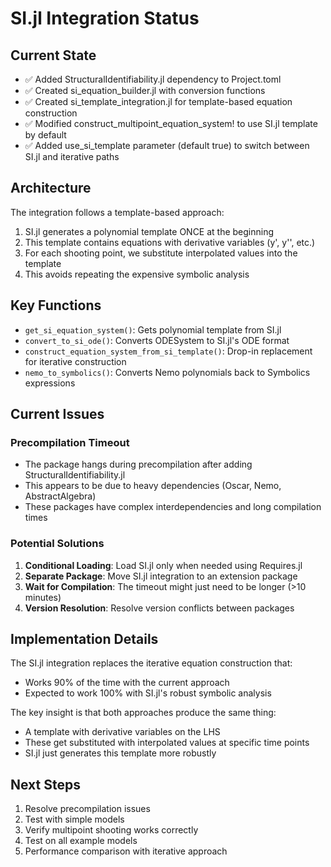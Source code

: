# SI.jl Integration Status

## Current State
- ✅ Added StructuralIdentifiability.jl dependency to Project.toml
- ✅ Created si_equation_builder.jl with conversion functions
- ✅ Created si_template_integration.jl for template-based equation construction
- ✅ Modified construct_multipoint_equation_system! to use SI.jl template by default
- ✅ Added use_si_template parameter (default true) to switch between SI.jl and iterative paths

## Architecture
The integration follows a template-based approach:
1. SI.jl generates a polynomial template ONCE at the beginning
2. This template contains equations with derivative variables (y', y'', etc.)
3. For each shooting point, we substitute interpolated values into the template
4. This avoids repeating the expensive symbolic analysis

## Key Functions
- `get_si_equation_system()`: Gets polynomial template from SI.jl
- `convert_to_si_ode()`: Converts ODESystem to SI.jl's ODE format
- `construct_equation_system_from_si_template()`: Drop-in replacement for iterative construction
- `nemo_to_symbolics()`: Converts Nemo polynomials back to Symbolics expressions

## Current Issues
### Precompilation Timeout
- The package hangs during precompilation after adding StructuralIdentifiability.jl
- This appears to be due to heavy dependencies (Oscar, Nemo, AbstractAlgebra)
- These packages have complex interdependencies and long compilation times

### Potential Solutions
1. **Conditional Loading**: Load SI.jl only when needed using Requires.jl
2. **Separate Package**: Move SI.jl integration to an extension package
3. **Wait for Compilation**: The timeout might just need to be longer (>10 minutes)
4. **Version Resolution**: Resolve version conflicts between packages

## Implementation Details
The SI.jl integration replaces the iterative equation construction that:
- Works 90% of the time with the current approach
- Expected to work 100% with SI.jl's robust symbolic analysis

The key insight is that both approaches produce the same thing:
- A template with derivative variables on the LHS
- These get substituted with interpolated values at specific time points
- SI.jl just generates this template more robustly

## Next Steps
1. Resolve precompilation issues
2. Test with simple models
3. Verify multipoint shooting works correctly
4. Test on all example models
5. Performance comparison with iterative approach